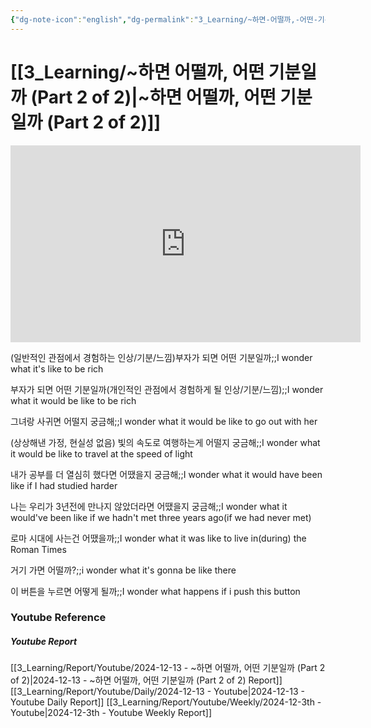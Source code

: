 ```yaml
---
{"dg-note-icon":"english","dg-permalink":"3_Learning/~하면-어떨까,-어떤-기분일까-(Part-2-of-2)","created-date":"2024-12-13 11:48:29 pm","date":"2024-12-13","type":"youtube","tags":["youtube","english","flashcards"],"aliases":null,"youtuber":"빨모쌤","channelName":"라이브 아카데미","link":"https://www.youtube.com/watch?v=RHfRT6LKZDA","img":"https://img.youtube.com/vi/RHfRT6LKZDA/0.jpg","dg-publish":true,"permalink":"/3_Learning/~하면-어떨까,-어떤-기분일까-(Part-2-of-2)/","dgPassFrontmatter":true,"noteIcon":"english"}
---
```


# [[3_Learning/~하면 어떨까, 어떤 기분일까 (Part 2 of 2)\|~하면 어떨까, 어떤 기분일까 (Part 2 of 2)]]


<div class="container-root"><span></span></div><div><div class="container-root"><iframe width="560" height="315" src="https://www.youtube.com/embed/RHfRT6LKZDA" title="YouTube video player" frameborder="0" allow="accelerometer; autoplay; clipboard-write; encrypted-media; gyroscope; picture-in-picture; web-share" allowfullscreen=""></iframe></div></div>

(일반적인 관점에서 경험하는 인상/기분/느낌)부자가 되면 어떤 기분일까;;I wonder what it's like to be rich
<!--SR:!2025-01-25,7,270-->
부자가 되면 어떤 기분일까(개인적인 관점에서 경험하게 될 인상/기분/느낌);;I wonder what it would be like to be rich
<!--SR:!2025-02-24,39,290-->
그녀랑 사귀면 어떨지 궁금해;;I wonder what it would be like to go out with her
<!--SR:!2025-02-09,26,290-->
(상상해낸 가정, 현실성 없음) 빛의 속도로 여행하는게 어떨지 궁금해;;I wonder what it would be like to travel at the speed of light
<!--SR:!2025-01-21,16,290-->
내가 공부를 더 열심히 했다면 어땠을지 궁금해;;I wonder what it would have been like if I had studied harder
<!--SR:!2025-01-22,16,290-->
나는 우리가 3년전에 만나지 않았더라면 어땠을지 궁금해;;I wonder what it would've been like if we hadn't met three years ago(if we had never met)
<!--SR:!2025-01-21,16,290-->

로마 시대에 사는건 어땠을까;;I wonder what it was like to live in(during) the Roman Times
<!--SR:!2025-01-21,5,250-->
거기 가면 어떨까?;;i wonder what it's gonna be like there
<!--SR:!2025-01-18,2,190-->

이 버튼을 누르면 어떻게 될까;;I wonder what happens if i push this button
<!--SR:!2025-01-21,12,270-->











### Youtube Reference
##### Youtube Report
[[3_Learning/Report/Youtube/2024-12-13 - ~하면 어떨까, 어떤 기분일까 (Part 2 of 2)\|2024-12-13 - ~하면 어떨까, 어떤 기분일까 (Part 2 of 2) Report]]
[[3_Learning/Report/Youtube/Daily/2024-12-13 - Youtube\|2024-12-13 - Youtube Daily Report]]
[[3_Learning/Report/Youtube/Weekly/2024-12-3th - Youtube\|2024-12-3th - Youtube Weekly Report]]

